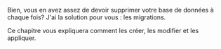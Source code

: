 Bien, vous en avez assez de devoir supprimer votre base de données à chaque fois? J'ai la solution pour vous : les migrations.

Ce chapitre vous expliquera comment les créer, les modifier et les appliquer.

